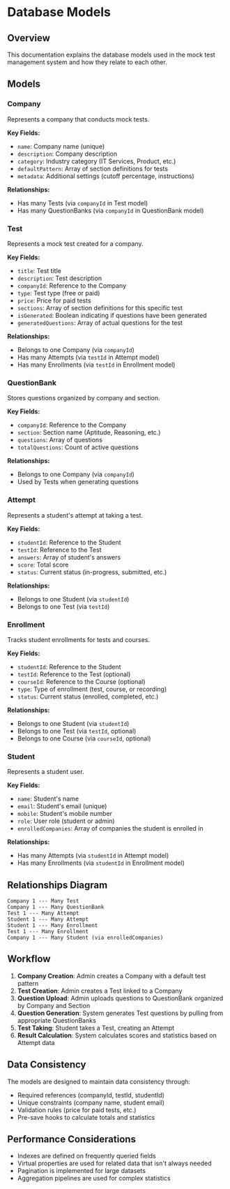 # Database Models

## Overview
This documentation explains the database models used in the mock test management system and how they relate to each other.

## Models

### Company
Represents a company that conducts mock tests.

**Key Fields:**
- `name`: Company name (unique)
- `description`: Company description
- `category`: Industry category (IT Services, Product, etc.)
- `defaultPattern`: Array of section definitions for tests
- `metadata`: Additional settings (cutoff percentage, instructions)

**Relationships:**
- Has many Tests (via `companyId` in Test model)
- Has many QuestionBanks (via `companyId` in QuestionBank model)

### Test
Represents a mock test created for a company.

**Key Fields:**
- `title`: Test title
- `description`: Test description
- `companyId`: Reference to the Company
- `type`: Test type (free or paid)
- `price`: Price for paid tests
- `sections`: Array of section definitions for this specific test
- `isGenerated`: Boolean indicating if questions have been generated
- `generatedQuestions`: Array of actual questions for the test

**Relationships:**
- Belongs to one Company (via `companyId`)
- Has many Attempts (via `testId` in Attempt model)
- Has many Enrollments (via `testId` in Enrollment model)

### QuestionBank
Stores questions organized by company and section.

**Key Fields:**
- `companyId`: Reference to the Company
- `section`: Section name (Aptitude, Reasoning, etc.)
- `questions`: Array of questions
- `totalQuestions`: Count of active questions

**Relationships:**
- Belongs to one Company (via `companyId`)
- Used by Tests when generating questions

### Attempt
Represents a student's attempt at taking a test.

**Key Fields:**
- `studentId`: Reference to the Student
- `testId`: Reference to the Test
- `answers`: Array of student's answers
- `score`: Total score
- `status`: Current status (in-progress, submitted, etc.)

**Relationships:**
- Belongs to one Student (via `studentId`)
- Belongs to one Test (via `testId`)

### Enrollment
Tracks student enrollments for tests and courses.

**Key Fields:**
- `studentId`: Reference to the Student
- `testId`: Reference to the Test (optional)
- `courseId`: Reference to the Course (optional)
- `type`: Type of enrollment (test, course, or recording)
- `status`: Current status (enrolled, completed, etc.)

**Relationships:**
- Belongs to one Student (via `studentId`)
- Belongs to one Test (via `testId`, optional)
- Belongs to one Course (via `courseId`, optional)

### Student
Represents a student user.

**Key Fields:**
- `name`: Student's name
- `email`: Student's email (unique)
- `mobile`: Student's mobile number
- `role`: User role (student or admin)
- `enrolledCompanies`: Array of companies the student is enrolled in

**Relationships:**
- Has many Attempts (via `studentId` in Attempt model)
- Has many Enrollments (via `studentId` in Enrollment model)

## Relationships Diagram

```
Company 1 --- Many Test
Company 1 --- Many QuestionBank
Test 1 --- Many Attempt
Student 1 --- Many Attempt
Student 1 --- Many Enrollment
Test 1 --- Many Enrollment
Company 1 --- Many Student (via enrolledCompanies)
```

## Workflow

1. **Company Creation**: Admin creates a Company with a default test pattern
2. **Test Creation**: Admin creates a Test linked to a Company
3. **Question Upload**: Admin uploads questions to QuestionBank organized by Company and Section
4. **Question Generation**: System generates Test questions by pulling from appropriate QuestionBanks
5. **Test Taking**: Student takes a Test, creating an Attempt
6. **Result Calculation**: System calculates scores and statistics based on Attempt data

## Data Consistency

The models are designed to maintain data consistency through:
- Required references (companyId, testId, studentId)
- Unique constraints (company name, student email)
- Validation rules (price for paid tests, etc.)
- Pre-save hooks to calculate totals and statistics

## Performance Considerations

- Indexes are defined on frequently queried fields
- Virtual properties are used for related data that isn't always needed
- Pagination is implemented for large datasets
- Aggregation pipelines are used for complex statistics